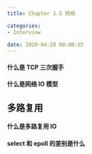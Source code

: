 ```yaml
---
title: Chapter 1.5 网络

categories:
- Interview

date: 2020-04-28 00:00:15
---
```

#### 什么是 TCP 三次握手

#### 什么是网络 IO 模型

## 多路复用
#### 什么是多路复用 IO

#### select 和 epoll 的差别是什么